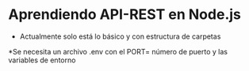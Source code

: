 # Aprendiendo API-REST en Node.js

* Actualmente solo está lo básico y con estructura de carpetas

*Se necesita un archivo .env con el PORT= número de puerto y las variables de entorno
